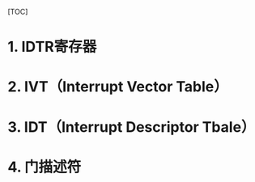 [TOC]


# 1. IDTR寄存器

# 2. IVT（Interrupt Vector Table）

# 3. IDT（Interrupt Descriptor Tbale）

# 4. 门描述符

